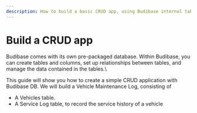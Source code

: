 ```yaml
---
description: How to build a basic CRUD app, using Budibase internal tables
---
```


# Build a CRUD app

Budibase comes with its own pre-packaged database. Within Budibase, you can create tables and columns, set up relationships between tables, and manage the data contained in the tables.\


This guide will show you how to create a simple CRUD application with Budibase DB. We will build a Vehicle Maintenance Log, consisting of 

* A Vehicles table.
* A Service Log table, to record the service history of a vehicle
